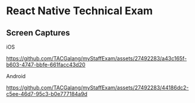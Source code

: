 # React Native Technical Exam

## Screen Captures
iOS

https://github.com/TACGalang/myStaffExam/assets/27492283/a43c165f-b603-4747-bbfe-661facc43d20

Android

https://github.com/TACGalang/myStaffExam/assets/27492283/44186dc2-c5ee-46d7-95c3-b0e777184a9d



